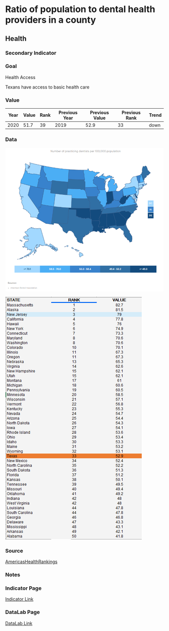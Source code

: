 # Ratio of population to dental health providers in a county

## Health

### Secondary Indicator

### **Goal**

Health Access

Texans have access to basic health care


### Value

|Year         |  Value      | Rank        | Previous Year| Previous Value | Previous Rank  | Trend| 
| ----------- | ----------- | ----------- | ----------- | ----------- | ----------- | -----------|
|   2020      |    51.7     |    39       |    2019     |    52.9     |    33   |    down    |

### Data

![map](./map_dentists.PNG)

![DATA](./data_dentists.PNG)


### Source

[AmericasHealthRankings](https://www.americashealthrankings.org/explore/annual/measure/dental_provider/state/ALL?edition-year=2020)

### Notes


### Indicator Page

[Indicator Link](https://indicators.texas2036.org/indicator/49)



### DataLab Page

[DataLab Link](https://datalab.texas2036.org/fywtqfb/texas-county-health-ranking?region=1000000&indicator=1000370&measure=1000020&group=1000000&accesskey=aktoixg)




